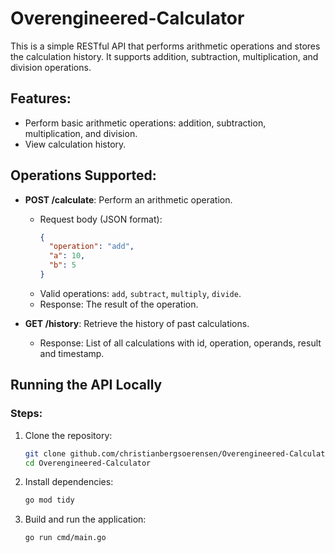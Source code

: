 # Overengineered-Calculator

This is a simple RESTful API that performs arithmetic operations and stores the calculation history. It supports addition, subtraction, multiplication, and division operations.

## Features:
- Perform basic arithmetic operations: addition, subtraction, multiplication, and division.
- View calculation history.

## Operations Supported:
- **POST /calculate**: Perform an arithmetic operation.
    - Request body (JSON format):
        ```json
        {
          "operation": "add",
          "a": 10,
          "b": 5
        }
        ```
    - Valid operations: `add`, `subtract`, `multiply`, `divide`.
    - Response: The result of the operation.

- **GET /history**: Retrieve the history of past calculations.
    - Response: List of all calculations with id, operation, operands, result and timestamp.

## Running the API Locally

### Steps:
1. Clone the repository:
   ```bash
   git clone github.com/christianbergsoerensen/Overengineered-Calculator
   cd Overengineered-Calculator

2. Install dependencies:
   ```bash
   go mod tidy

3. Build and run the application:
    ```bash
   go run cmd/main.go